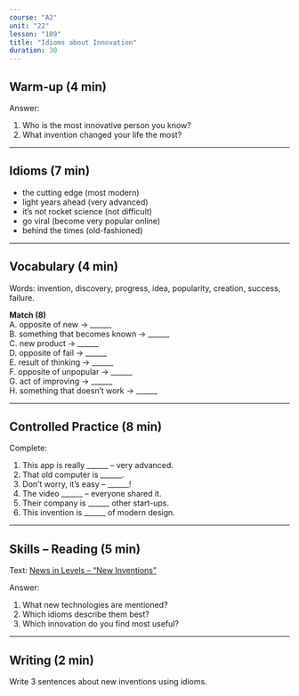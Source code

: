 ```yaml
---
course: "A2"
unit: "22"
lesson: "109"
title: "Idioms about Innovation"
duration: 30
---
```


## Warm-up (4 min)
Answer:
1. Who is the most innovative person you know?  
2. What invention changed your life the most?  

-------

## Idioms (7 min)
- the cutting edge (most modern)  
- light years ahead (very advanced)  
- it’s not rocket science (not difficult)  
- go viral (become very popular online)  
- behind the times (old-fashioned)  

-------

## Vocabulary (4 min)
Words: invention, discovery, progress, idea, popularity, creation, success, failure.  

**Match (8)**  
A. opposite of new → ______  
B. something that becomes known → ______  
C. new product → ______  
D. opposite of fail → ______  
E. result of thinking → ______  
F. opposite of unpopular → ______  
G. act of improving → ______  
H. something that doesn’t work → ______  

-------

## Controlled Practice (8 min)
Complete:  
1. This app is really ______ – very advanced.  
2. That old computer is ______.  
3. Don’t worry, it’s easy – ______!  
4. The video ______ – everyone shared it.  
5. Their company is ______ other start-ups.  
6. This invention is ______ of modern design.  

-------

## Skills – Reading (5 min)
Text: [News in Levels – “New Inventions”](https://www.newsinlevels.com/)  

Answer:  
1. What new technologies are mentioned?  
2. Which idioms describe them best?  
3. Which innovation do you find most useful?  

-------

## Writing (2 min)
Write 3 sentences about new inventions using idioms.
